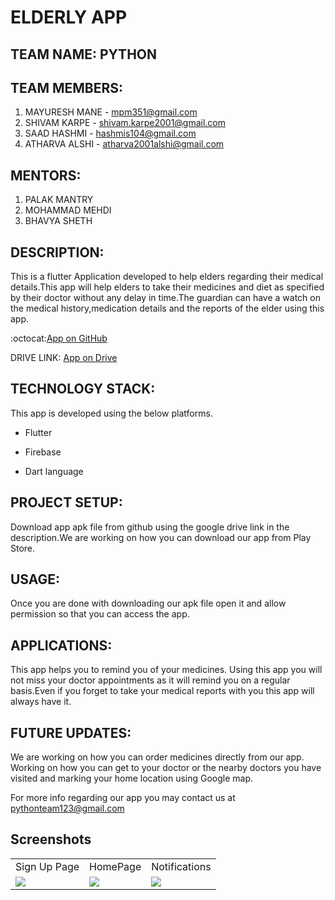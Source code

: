 # ELDERLY APP

## TEAM NAME: PYTHON

## TEAM MEMBERS:

1. MAYURESH MANE - mpm351@gmail.com
2. SHIVAM KARPE - shivam.karpe2001@gmail.com
3. SAAD HASHMI - hashmis104@gmail.com
4. ATHARVA ALSHI - atharva2001alshi@gmail.com

## MENTORS:

1. PALAK MANTRY
2. MOHAMMAD MEHDI
3. BHAVYA SHETH

## DESCRIPTION:

This is a flutter Application developed to help elders regarding their medical details.This app will help elders to take their medicines and diet as specified by their doctor without any delay in time.The guardian can have a watch on the medical history,medication details and the reports of the elder using this app.

:octocat:[App on GitHub](https://github.com/Mayuresh351/Elderly_App)

DRIVE LINK: [App on Drive](https://drive.google.com/file/d/1Dt0ogGWINYJWQA0FEHdTnqze-LF2xfir/view?usp=drivesdk)

## TECHNOLOGY STACK:

This app is developed using the below platforms.

* Flutter

* Firebase

* Dart language

## PROJECT SETUP:

Download app apk file from github using the google drive link in the description.We are working on how you can download our app from Play Store.

## USAGE:

Once you are done with downloading our apk file open it and allow permission so that you can access the app.

## APPLICATIONS:

This app helps you to remind you of your medicines. Using this app you will not miss your doctor appointments as it will remind you on a regular basis.Even if you forget to take your medical reports with you this app will always have it.

## FUTURE UPDATES:

We are working on how you can order medicines directly from our app. Working on how you can get to your doctor or the nearby doctors you have visited and marking your home location using Google map.

For more info regarding our app you may contact us at pythonteam123@gmail.com

## Screenshots
<table>
  <tr>
    <td>Sign Up Page</td>
    <td>HomePage</td>
    <td>Notifications</td>
    </tr>
  <tr>
    <td> <img src="https://drive.google.com/file/d/1M2ltiBrogJLWqtqWa5KbSzQMm6dAgNh6/view?usp=drivesdk" ></td>
    <td> <img src="https://drive.google.com/file/d/1M7ntM-vmeu4_jTRWX9EQ4qnGjM_rXlv5/view?usp=drivesdk" ></td>
    <td> <img src="https://drive.google.com/file/d/1LxUewzgULt5_jvRk25nWGZ-q9AdsGDq-/view?usp=drivesdk"></td>
    </tr>
</table> 

